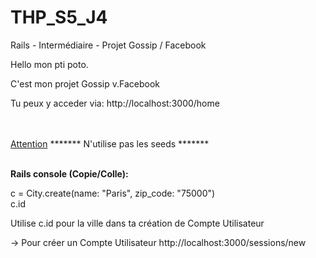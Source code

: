 # THP_S5_J4
Rails - Intermédiaire - Projet Gossip / Facebook


Hello mon pti poto.

C'est mon projet Gossip v.Facebook

Tu peux y acceder via: http://localhost:3000/home

<br><br>
<u>Attention</u>
 ******* N'utilise pas les seeds *******
<br><br>


<b>Rails console (Copie/Colle):</b><br>

c = City.create(name: "Paris", zip_code: "75000")<br>
c.id

Utilise c.id pour la ville dans ta création de Compte Utilisateur


-> Pour créer un Compte Utilisateur http://localhost:3000/sessions/new
